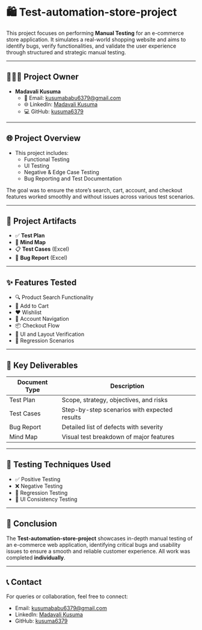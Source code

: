 # 🛍️ Test-automation-store-project

This project focuses on performing **Manual Testing** for an e-commerce store application. It simulates a real-world shopping website and aims to identify bugs, verify functionalities, and validate the user experience through structured and strategic manual testing.

---

## 👩🏻‍💻 Project Owner

- **Madavali Kusuma**  
  - 📧 Email: kusumababu6379@gmail.com  
  - 🌐 LinkedIn: [Madavali Kusuma](https://www.linkedin.com/in/madavali-kusuma-3496b4341/)  
  - 💻 GitHub: [kusuma6379](https://github.com/kusuma6379)

---

## 🌐 Project Overview

- This project includes:
  - Functional Testing
  - UI Testing
  - Negative & Edge Case Testing
  - Bug Reporting and Test Documentation

The goal was to ensure the store’s search, cart, account, and checkout features worked smoothly and without issues across various test scenarios.

---

## 📂 Project Artifacts

- ✅ **Test Plan**  
- 🧠 **Mind Map**  
- 📋 **Test Cases** (Excel)  
- 🐞 **Bug Report** (Excel)

---

## ✨ Features Tested

- 🔍 Product Search Functionality
- 🛒 Add to Cart
- ❤️ Wishlist
- 👤 Account Navigation
- 📦 Checkout Flow
- 🧾 UI and Layout Verification
- 🔄 Regression Scenarios

---

## 📑 Key Deliverables

| Document Type     | Description                                 |
|-------------------|---------------------------------------------|
| Test Plan         | Scope, strategy, objectives, and risks      |
| Test Cases        | Step-by-step scenarios with expected results|
| Bug Report        | Detailed list of defects with severity      |
| Mind Map          | Visual test breakdown of major features     |

---

## 🧪 Testing Techniques Used

- ✅ Positive Testing  
- ❌ Negative Testing  
- 🔁 Regression Testing  
- 📱 UI Consistency Testing

---

## 📝 Conclusion

The **Test-automation-store-project** showcases in-depth manual testing of an e-commerce web application, identifying critical bugs and usability issues to ensure a smooth and reliable customer experience. All work was completed **individually**.

---

## 📞 Contact

For queries or collaboration, feel free to connect:

- Email: kusumababu6379@gmail.com  
- LinkedIn: [Madavali Kusuma](https://www.linkedin.com/in/madavali-kusuma-3496b4341/)  
- GitHub: [kusuma6379](https://github.com/kusuma6379)

